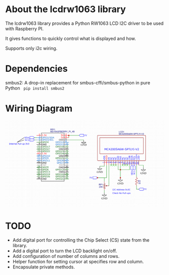 # About the lcdrw1063 library

The lcdrw1063 library provides a Python RW1063 LCD I2C driver to be used with Raspberry PI.

It gives functions to quickly control what is displayed and how.

Supports only i2c wiring.

# Dependencies

smbus2: A drop-in replacement for smbus-cffi/smbus-python in pure Python
<code bash>
pip install smbus2
</code>

# Wiring Diagram

![MIDAS Display to Raspberry Pi 4 wiring Diagram](docs/MIDASDisplayRPiWiring.png)

# TODO

* Add digital port for controlling the Chip Select (CS) state from the library.
* Add a digital port to turn the LCD backlight on/off.
* Add configuration of number of columns and rows.
* Helper function for setting cursor at specifies row and column.
* Encapsulate private methods.
